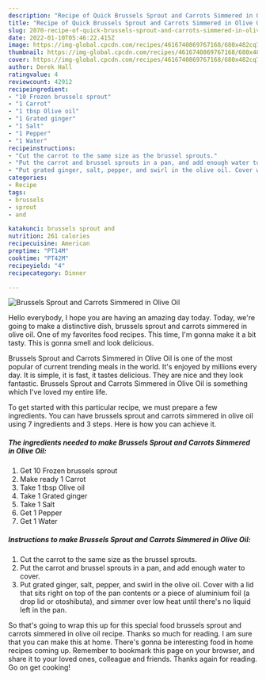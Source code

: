 ```yaml
---
description: "Recipe of Quick Brussels Sprout and Carrots Simmered in Olive Oil"
title: "Recipe of Quick Brussels Sprout and Carrots Simmered in Olive Oil"
slug: 2070-recipe-of-quick-brussels-sprout-and-carrots-simmered-in-olive-oil
date: 2022-01-10T05:46:22.415Z
image: https://img-global.cpcdn.com/recipes/4616740869767168/680x482cq70/brussels-sprout-and-carrots-simmered-in-olive-oil-recipe-main-photo.jpg
thumbnail: https://img-global.cpcdn.com/recipes/4616740869767168/680x482cq70/brussels-sprout-and-carrots-simmered-in-olive-oil-recipe-main-photo.jpg
cover: https://img-global.cpcdn.com/recipes/4616740869767168/680x482cq70/brussels-sprout-and-carrots-simmered-in-olive-oil-recipe-main-photo.jpg
author: Derek Hall
ratingvalue: 4
reviewcount: 42912
recipeingredient:
- "10 Frozen brussels sprout"
- "1 Carrot"
- "1 tbsp Olive oil"
- "1 Grated ginger"
- "1 Salt"
- "1 Pepper"
- "1 Water"
recipeinstructions:
- "Cut the carrot to the same size as the brussel sprouts."
- "Put the carrot and brussel sprouts in a pan, and add enough water to cover."
- "Put grated ginger, salt, pepper, and swirl in the olive oil. Cover with a lid that sits right on top of the pan contents or a piece of aluminium foil (a drop lid or otoshibuta), and simmer over low heat until there&#39;s no liquid left in the pan."
categories:
- Recipe
tags:
- brussels
- sprout
- and

katakunci: brussels sprout and 
nutrition: 261 calories
recipecuisine: American
preptime: "PT14M"
cooktime: "PT42M"
recipeyield: "4"
recipecategory: Dinner

---
```



![Brussels Sprout and Carrots Simmered in Olive Oil](https://img-global.cpcdn.com/recipes/4616740869767168/680x482cq70/brussels-sprout-and-carrots-simmered-in-olive-oil-recipe-main-photo.jpg)

Hello everybody, I hope you are having an amazing day today. Today, we're going to make a distinctive dish, brussels sprout and carrots simmered in olive oil. One of my favorites food recipes. This time, I'm gonna make it a bit tasty. This is gonna smell and look delicious.



Brussels Sprout and Carrots Simmered in Olive Oil is one of the most popular of current trending meals in the world. It's enjoyed by millions every day. It is simple, it is fast, it tastes delicious. They are nice and they look fantastic. Brussels Sprout and Carrots Simmered in Olive Oil is something which I've loved my entire life.


To get started with this particular recipe, we must prepare a few ingredients. You can have brussels sprout and carrots simmered in olive oil using 7 ingredients and 3 steps. Here is how you can achieve it.

<!--inarticleads1-->

##### The ingredients needed to make Brussels Sprout and Carrots Simmered in Olive Oil:

1. Get 10 Frozen brussels sprout
1. Make ready 1 Carrot
1. Take 1 tbsp Olive oil
1. Take 1 Grated ginger
1. Take 1 Salt
1. Get 1 Pepper
1. Get 1 Water




<!--inarticleads2-->

##### Instructions to make Brussels Sprout and Carrots Simmered in Olive Oil:

1. Cut the carrot to the same size as the brussel sprouts.
1. Put the carrot and brussel sprouts in a pan, and add enough water to cover.
1. Put grated ginger, salt, pepper, and swirl in the olive oil. Cover with a lid that sits right on top of the pan contents or a piece of aluminium foil (a drop lid or otoshibuta), and simmer over low heat until there&#39;s no liquid left in the pan.




So that's going to wrap this up for this special food brussels sprout and carrots simmered in olive oil recipe. Thanks so much for reading. I am sure that you can make this at home. There's gonna be interesting food in home recipes coming up. Remember to bookmark this page on your browser, and share it to your loved ones, colleague and friends. Thanks again for reading. Go on get cooking!
